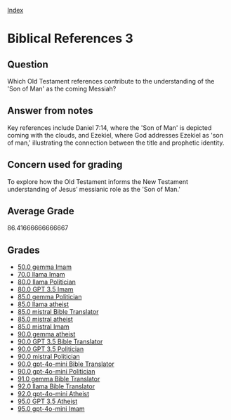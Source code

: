 
[Index](../../index.md)
# Biblical References 3
## Question
Which Old Testament references contribute to the understanding of the 'Son of Man' as the coming Messiah?

## Answer from notes
Key references include Daniel 7:14, where the 'Son of Man' is depicted coming with the clouds, and Ezekiel, where God addresses Ezekiel as 'son of man,' illustrating the connection between the title and prophetic identity.

## Concern used for grading
To explore how the Old Testament informs the New Testament understanding of Jesus’ messianic role as the 'Son of Man.'

## Average Grade
86.41666666666667

## Grades
 * [50.0 gemma Imam](../answers/gemma_Imam/Biblical_References_3.md)
 * [70.0 llama Imam](../answers/llama_Imam/Biblical_References_3.md)
 * [80.0 llama Politician](../answers/llama_Politician/Biblical_References_3.md)
 * [80.0 GPT 3.5 Imam](../answers/GPT_3.5_Imam/Biblical_References_3.md)
 * [85.0 gemma Politician](../answers/gemma_Politician/Biblical_References_3.md)
 * [85.0 llama atheist](../answers/llama_atheist/Biblical_References_3.md)
 * [85.0 mistral Bible Translator](../answers/mistral_Bible_Translator/Biblical_References_3.md)
 * [85.0 mistral atheist](../answers/mistral_atheist/Biblical_References_3.md)
 * [85.0 mistral Imam](../answers/mistral_Imam/Biblical_References_3.md)
 * [90.0 gemma atheist](../answers/gemma_atheist/Biblical_References_3.md)
 * [90.0 GPT 3.5 Bible Translator](../answers/GPT_3.5_Bible_Translator/Biblical_References_3.md)
 * [90.0 GPT 3.5 Politician](../answers/GPT_3.5_Politician/Biblical_References_3.md)
 * [90.0 mistral Politician](../answers/mistral_Politician/Biblical_References_3.md)
 * [90.0 gpt-4o-mini Bible Translator](../answers/gpt-4o-mini_Bible_Translator/Biblical_References_3.md)
 * [90.0 gpt-4o-mini Politician](../answers/gpt-4o-mini_Politician/Biblical_References_3.md)
 * [91.0 gemma Bible Translator](../answers/gemma_Bible_Translator/Biblical_References_3.md)
 * [92.0 llama Bible Translator](../answers/llama_Bible_Translator/Biblical_References_3.md)
 * [92.0 gpt-4o-mini Atheist](../answers/gpt-4o-mini_Atheist/Biblical_References_3.md)
 * [95.0 GPT 3.5 Atheist](../answers/GPT_3.5_Atheist/Biblical_References_3.md)
 * [95.0 gpt-4o-mini Imam](../answers/gpt-4o-mini_Imam/Biblical_References_3.md)
